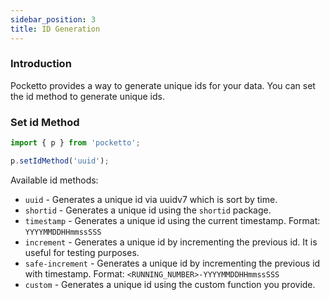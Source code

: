 ```yaml
---
sidebar_position: 3
title: ID Generation
---
```


### Introduction

Pocketto provides a way to generate unique ids for your data. You can set the id method to generate unique ids.

### Set id Method
```ts
import { p } from 'pocketto';

p.setIdMethod('uuid');
```

Available id methods:
- `uuid` - Generates a unique id via uuidv7 which is sort by time.
- `shortid` - Generates a unique id using the `shortid` package.
- `timestamp` - Generates a unique id using the current timestamp. Format: `YYYYMMDDHHmmssSSS`
- `increment` - Generates a unique id by incrementing the previous id. It is useful for testing purposes.
- `safe-increment` - Generates a unique id by incrementing the previous id with timestamp. Format: `<RUNNING_NUMBER>-YYYYMMDDHHmmssSSS`
- `custom` - Generates a unique id using the custom function you provide.